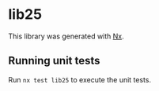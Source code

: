 # lib25

This library was generated with [Nx](https://nx.dev).

## Running unit tests

Run `nx test lib25` to execute the unit tests.
